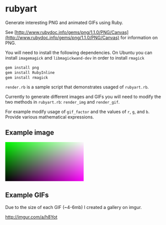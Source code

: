 rubyart
=======

Generate interesting PNG and animated GIFs using Ruby.

See [http://www.rubydoc.info/gems/png/1.1.0/PNG/Canvas](http://www.rubydoc.info/gems/png/1.1.0/PNG/Canvas) for information on PNG.

You will need to install the following dependencies. On Ubuntu you can install `imagemagick` and `libmagickwand-dev` in order to install `rmagick`

    gem install png
    gem install RubyInline
    gem install rmagick

`render.rb` is a sample script that demonstrates usaged of `rubyart.rb`.

Currently to generate different images and GIFs you will need to modify the two methods in `rubyart.rb`: `render_img` and `render_gif`.

For example modify usage of `gif_factor` and the values of `r`, `g`, and `b`. Provide various mathematical expressions.

Example image
-------------
<a target="_blank" href="image.png"><img src="image.png" alt="sample rendered image" /></a>

Example GIFs
------------
Due to the size of each GIF (~4-6mb) I created a gallery on imgur.

<a target="_blank" href="http://imgur.com/a/h8Yot">http://imgur.com/a/h8Yot</a>
